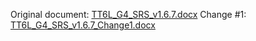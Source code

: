 
Original document: [TT6L_G4_SRS_v1.6.7.docx](https://github.com/user-attachments/files/20814517/TT6L_G4_SRS_v1.6.7.docx)
Change #1: [TT6L_G4_SRS_v1.6.7_Change1.docx](https://github.com/user-attachments/files/20815833/TT6L_G4_SRS_v1.6.7_Change1.docx)
